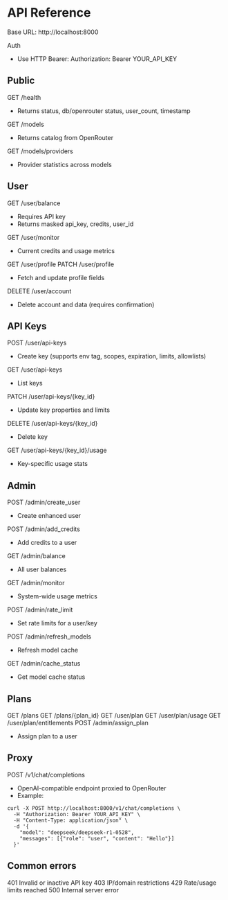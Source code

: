 # API Reference

Base URL: http://localhost:8000

Auth
- Use HTTP Bearer: Authorization: Bearer YOUR_API_KEY

## Public
GET /health
- Returns status, db/openrouter status, user_count, timestamp

GET /models
- Returns catalog from OpenRouter

GET /models/providers
- Provider statistics across models

## User
GET /user/balance
- Requires API key
- Returns masked api_key, credits, user_id

GET /user/monitor
- Current credits and usage metrics

GET /user/profile
PATCH /user/profile
- Fetch and update profile fields

DELETE /user/account
- Delete account and data (requires confirmation)

## API Keys
POST /user/api-keys
- Create key (supports env tag, scopes, expiration, limits, allowlists)

GET /user/api-keys
- List keys

PATCH /user/api-keys/{key_id}
- Update key properties and limits

DELETE /user/api-keys/{key_id}
- Delete key

GET /user/api-keys/{key_id}/usage
- Key-specific usage stats

## Admin
POST /admin/create_user
- Create enhanced user

POST /admin/add_credits
- Add credits to a user

GET /admin/balance
- All user balances

GET /admin/monitor
- System-wide usage metrics

POST /admin/rate_limit
- Set rate limits for a user/key

POST /admin/refresh_models
- Refresh model cache

GET /admin/cache_status
- Get model cache status

## Plans
GET /plans
GET /plans/{plan_id}
GET /user/plan
GET /user/plan/usage
GET /user/plan/entitlements
POST /admin/assign_plan
- Assign plan to a user

## Proxy
POST /v1/chat/completions
- OpenAI-compatible endpoint proxied to OpenRouter
- Example:
```
curl -X POST http://localhost:8000/v1/chat/completions \
  -H "Authorization: Bearer YOUR_API_KEY" \
  -H "Content-Type: application/json" \
  -d '{
    "model": "deepseek/deepseek-r1-0528",
    "messages": [{"role": "user", "content": "Hello"}]
  }'
```

## Common errors
401 Invalid or inactive API key
403 IP/domain restrictions
429 Rate/usage limits reached
500 Internal server error
